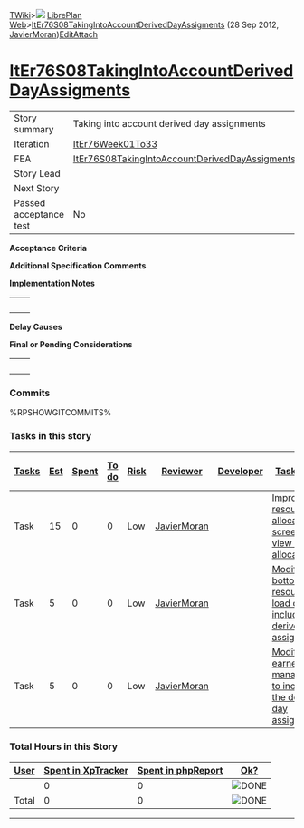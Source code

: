 [TWiki](/twiki/Main/WebHome)&gt;![](/twiki/TWiki/TWikiDocGraphics/web-bg-small.gif) [LibrePlan Web](/twiki/LibrePlan/WebHome)&gt;[ItEr76S08TakingIntoAccountDerivedDayAssigments](http://wiki.libreplan-enterprise.com/twiki/LibrePlan/ItEr76S08TakingIntoAccountDerivedDayAssigments "Topic revision: 3 (28 Sep 2012 - 17:17:45)") (28 Sep 2012, [JavierMoran](/twiki/Main/JavierMoran))[Edit](http://wiki.libreplan-enterprise.com/twiki/bin/edit/LibrePlan/ItEr76S08TakingIntoAccountDerivedDayAssigments?t=1520337934 "Edit this topic text")[Attach](/twiki/bin/attach/LibrePlan/ItEr76S08TakingIntoAccountDerivedDayAssigments "Attach an image or document to this topic")

 [ItEr76S08TakingIntoAccountDerivedDayAssigments](/twiki/LibrePlan/ItEr76S08TakingIntoAccountDerivedDayAssigments)
==============================================================================================================================================================================



|                        |                                                                                                                            |
|------------------------|----------------------------------------------------------------------------------------------------------------------------|
| Story summary          | Taking into account derived day assignments                                                                                |
| Iteration              | [ItEr76Week01To33](/twiki/LibrePlan/ItEr76Week01To33)                                                             |
| FEA                    | [ItEr76S08TakingIntoAccountDerivedDayAssigments](/twiki/LibrePlan/ItEr76S08TakingIntoAccountDerivedDayAssigments) |
| Story Lead             |                                                                                                                            |
| Next Story             |                                                                                                                            |
| Passed acceptance test | No                                                                                                                         |

**Acceptance Criteria**

**Additional Specification Comments**

**Implementation Notes**

|     |     |
|-----|-----|
|     |     |

**Delay Causes**

**Final or Pending Considerations**

|     |     |
|-----|-----|
|     |     |

###  Commits

%RPSHOWGITCOMMITS%

###  Tasks in this story



| [Tasks](http://wiki.libreplan-enterprise.com/twiki/LibrePlan/ItEr76S08TakingIntoAccountDerivedDayAssigments?sortcol=0;table=2;up=0#sorted_table "Sort by this column") | [Est](http://wiki.libreplan-enterprise.com/twiki/LibrePlan/ItEr76S08TakingIntoAccountDerivedDayAssigments?sortcol=1;table=2;up=0#sorted_table "Sort by this column") | [Spent](http://wiki.libreplan-enterprise.com/twiki/LibrePlan/ItEr76S08TakingIntoAccountDerivedDayAssigments?sortcol=2;table=2;up=0#sorted_table "Sort by this column") | [To do](http://wiki.libreplan-enterprise.com/twiki/LibrePlan/ItEr76S08TakingIntoAccountDerivedDayAssigments?sortcol=3;table=2;up=0#sorted_table "Sort by this column") | [Risk](http://wiki.libreplan-enterprise.com/twiki/LibrePlan/ItEr76S08TakingIntoAccountDerivedDayAssigments?sortcol=4;table=2;up=0#sorted_table "Sort by this column") | [Reviewer](http://wiki.libreplan-enterprise.com/twiki/LibrePlan/ItEr76S08TakingIntoAccountDerivedDayAssigments?sortcol=5;table=2;up=0#sorted_table "Sort by this column") | [Developer](http://wiki.libreplan-enterprise.com/twiki/LibrePlan/ItEr76S08TakingIntoAccountDerivedDayAssigments?sortcol=6;table=2;up=0#sorted_table "Sort by this column") | [Task Name](http://wiki.libreplan-enterprise.com/twiki/LibrePlan/ItEr76S08TakingIntoAccountDerivedDayAssigments?sortcol=7;table=2;up=0#sorted_table "Sort by this column") | [Start Date](http://wiki.libreplan-enterprise.com/twiki/LibrePlan/ItEr76S08TakingIntoAccountDerivedDayAssigments?sortcol=8;table=2;up=0#sorted_table "Sort by this column") | [Est End Date](http://wiki.libreplan-enterprise.com/twiki/LibrePlan/ItEr76S08TakingIntoAccountDerivedDayAssigments?sortcol=9;table=2;up=0#sorted_table "Sort by this column") | [End Date](http://wiki.libreplan-enterprise.com/twiki/LibrePlan/ItEr76S08TakingIntoAccountDerivedDayAssigments?sortcol=10;table=2;up=0#sorted_table "Sort by this column") |
|---------------------------------------------------------------------------------------------------------------------------------------------------------------------------------|-------------------------------------------------------------------------------------------------------------------------------------------------------------------------------|---------------------------------------------------------------------------------------------------------------------------------------------------------------------------------|---------------------------------------------------------------------------------------------------------------------------------------------------------------------------------|--------------------------------------------------------------------------------------------------------------------------------------------------------------------------------|------------------------------------------------------------------------------------------------------------------------------------------------------------------------------------|-------------------------------------------------------------------------------------------------------------------------------------------------------------------------------------|-------------------------------------------------------------------------------------------------------------------------------------------------------------------------------------|--------------------------------------------------------------------------------------------------------------------------------------------------------------------------------------|----------------------------------------------------------------------------------------------------------------------------------------------------------------------------------------|-------------------------------------------------------------------------------------------------------------------------------------------------------------------------------------|
| Task                                                                                                                                                                            | 15                                                                                                                                                                            | 0                                                                                                                                                                               | 0                                                                                                                                                                               | Low                                                                                                                                                                            | [JavierMoran](/twiki/Main/JavierMoran)                                                                                                                                    |                                                                                                                                                                                     | [Improve resource allocation screens to to view derived allocations](/twiki/LibrePlan/AnA17S02TakingIntoAccountDerivedDayAssigments#TasK1)                                 |                                                                                                                                                                                      |                                                                                                                                                                                        |                                                                                                                                                                                     |
| Task                                                                                                                                                                            | 5                                                                                                                                                                             | 0                                                                                                                                                                               | 0                                                                                                                                                                               | Low                                                                                                                                                                            | [JavierMoran](/twiki/Main/JavierMoran)                                                                                                                                    |                                                                                                                                                                                     | [Modify the bottom resource load chart to include derived day assignments](/twiki/LibrePlan/AnA17S02TakingIntoAccountDerivedDayAssigments#TasK2)                           |                                                                                                                                                                                      |                                                                                                                                                                                        |                                                                                                                                                                                     |
| Task                                                                                                                                                                            | 5                                                                                                                                                                             | 0                                                                                                                                                                               | 0                                                                                                                                                                               | Low                                                                                                                                                                            | [JavierMoran](/twiki/Main/JavierMoran)                                                                                                                                    |                                                                                                                                                                                     | [Modify the earned value management to include the derived day assignments](/twiki/LibrePlan/AnA17S02TakingIntoAccountDerivedDayAssigments#TasK3)                          |                                                                                                                                                                                      |                                                                                                                                                                                        |                                                                                                                                                                                     |

###  Total Hours in this Story

| [User](http://wiki.libreplan-enterprise.com/twiki/LibrePlan/ItEr76S08TakingIntoAccountDerivedDayAssigments?sortcol=0;table=3;up=0#sorted_table "Sort by this column") | [Spent in XpTracker](http://wiki.libreplan-enterprise.com/twiki/LibrePlan/ItEr76S08TakingIntoAccountDerivedDayAssigments?sortcol=1;table=3;up=0#sorted_table "Sort by this column") | [Spent in phpReport](http://wiki.libreplan-enterprise.com/twiki/LibrePlan/ItEr76S08TakingIntoAccountDerivedDayAssigments?sortcol=2;table=3;up=0#sorted_table "Sort by this column") | [Ok?](http://wiki.libreplan-enterprise.com/twiki/LibrePlan/ItEr76S08TakingIntoAccountDerivedDayAssigments?sortcol=3;table=3;up=0#sorted_table "Sort by this column") |
|--------------------------------------------------------------------------------------------------------------------------------------------------------------------------------|----------------------------------------------------------------------------------------------------------------------------------------------------------------------------------------------|----------------------------------------------------------------------------------------------------------------------------------------------------------------------------------------------|-------------------------------------------------------------------------------------------------------------------------------------------------------------------------------|
|                                                                                                                                                                                | 0                                                                                                                                                                                            | 0                                                                                                                                                                                            | ![DONE](/twiki/TWiki/TWikiDocGraphics/choice-yes.gif "DONE")                                                                                                              |
| Total                                                                                                                                                                          | 0                                                                                                                                                                                            | 0                                                                                                                                                                                            | ![DONE](/twiki/TWiki/TWikiDocGraphics/choice-yes.gif "DONE")                                                                                                              |

------------------------------------------------------------------------
